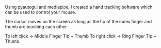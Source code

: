 Using pyautogui and mediapipe, I created a hand tracking software which can be used to control your mouse.

The cursor moves on the screen as long as the tip of the index finger and thumb are touching each other.

To left click -> Middle Finger Tip + Thumb
To right click -> Ring Finger Tip + Thumb
